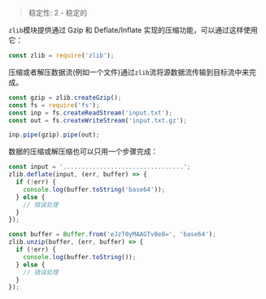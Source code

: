 
<!--introduced_in=v0.10.0-->

> 稳定性: 2 - 稳定的

`zlib`模块提供通过 Gzip 和 Deflate/Inflate 实现的压缩功能，可以通过这样使用它：

```js
const zlib = require('zlib');
```

压缩或者解压数据流(例如一个文件)通过`zlib`流将源数据流传输到目标流中来完成。

```js
const gzip = zlib.createGzip();
const fs = require('fs');
const inp = fs.createReadStream('input.txt');
const out = fs.createWriteStream('input.txt.gz');

inp.pipe(gzip).pipe(out);
```

数据的压缩或解压缩也可以只用一个步骤完成：

```js
const input = '.................................';
zlib.deflate(input, (err, buffer) => {
  if (!err) {
    console.log(buffer.toString('base64'));
  } else {
    // 错误处理
  }
});

const buffer = Buffer.from('eJzT0yMAAGTvBe8=', 'base64');
zlib.unzip(buffer, (err, buffer) => {
  if (!err) {
    console.log(buffer.toString());
  } else {
    // 错误处理
  }
});
```
